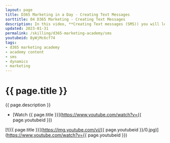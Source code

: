 ```yaml
---
layout: page
title: D365 Marketing in a Day - Creating Text Messages
sorttitle: 04 D365 Marketing - Creating Text Messages
description: In this video, **Creating Text messages (SMS)) you will learn how to quickly create and publish Text messages for use in Customer journeys. 
updated: 2023-01-31
permalink: /skilling/d365-marketing-academy/sms
youtubeid: ByWjMc6cf74
tags: 
- d365 marketing academy
- academy content
- sms
- dynamics
- marketing
---
```


# {{ page.title }}

{{ page.description }}

* [Watch {{ page.title }}](https://www.youtube.com/watch?v={{ page.youtubeid }})

[![{{ page.title }}](https://img.youtube.com/vi/{{ page.youtubeid }}/0.jpg)](https://www.youtube.com/watch?v={{ page.youtubeid }})

